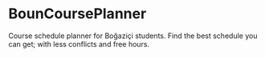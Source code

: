 # BounCoursePlanner
Course schedule planner for Boğaziçi students. Find the best schedule you can get; with less conflicts and free hours.
